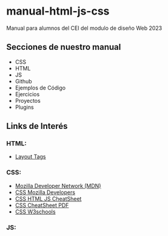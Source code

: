 # manual-html-js-css
Manual para alumnos del CEI del modulo de diseño Web 2023


## Secciones de nuestro manual
- CSS
- HTML
- JS
- Github
- Ejemplos de Código
- Ejercicios
- Proyectos
- Plugins


## Links de Interés

### HTML:
- [Layout Tags](https://www.dofactory.com/html/tag-groups/layout)

### CSS:
- [Mozilla Developer Network (MDN)](https://developer.mozilla.org/es/)
- [CSS Mozilla Developers](https://developer.mozilla.org/en-US/docs/Web/CSS/border)
- [CSS HTML JS CheatSheet](https://htmlcheatsheet.com/css/)
- [CSS CheatSheet PDF](https://bootstrapcreative.com/wp-bc/wp-content/uploads/2021/05/css-default-values-reference-10v400-alpha6-2.pd)
- [CSS W3schools](https://www.w3schools.com/html/html_css.asp)


### JS:
